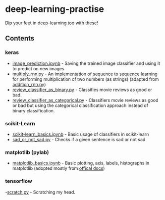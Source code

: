 # deep-learning-practise

Dip your feet in deep-learning too with these!

## Contents

### keras
- [image_prediction.ipynb](keras/image_prediction.ipynb) - Saving the trained image classifier and using it to predict on new images
- [multiply_rnn.py](keras/multiply_rnn.py) - An implementation of sequence to sequence learning for performing multiplication of two numbers (as strings) (adapted from [addition_rnn.py](https://github.com/fchollet/keras/blob/master/examples/addition_rnn.py))
- [review_classifier_as_binary.py](keras/review_classifier_as_binary.py) - Classifies movie reviews as good or bad.
- [review_classifier_as_categorical.py](keras/review_classifier_as_categorical.py) - Classifiers movie reviews as good or bad but using the categorical classification approach instead of binary classification.

### scikit-Learn
- [scikit-learn_basics.ipynb](scikit-learn/scikit-learn_basics.ipynb) - Basic usage of classifiers in scikit-learn
- [sad_or_not_sad.py](scikit-learn/sad_or_not_sentences.py) - Checks if a given sentence is sad or not sad


### matplotlib (pylab)
- [matplotlib_basics.ipynb](matplotlib/matplotlib_basics.ipynb) - Basic plotting, axis, labels, histographs in matplotlib
(adopted mostly from [offical docs](http://matplotlib.org/users/pyplot_tutorial.html))

### tensorflow
-[scratch.py](tensorflow/scratch.py) - Scratching my head.
